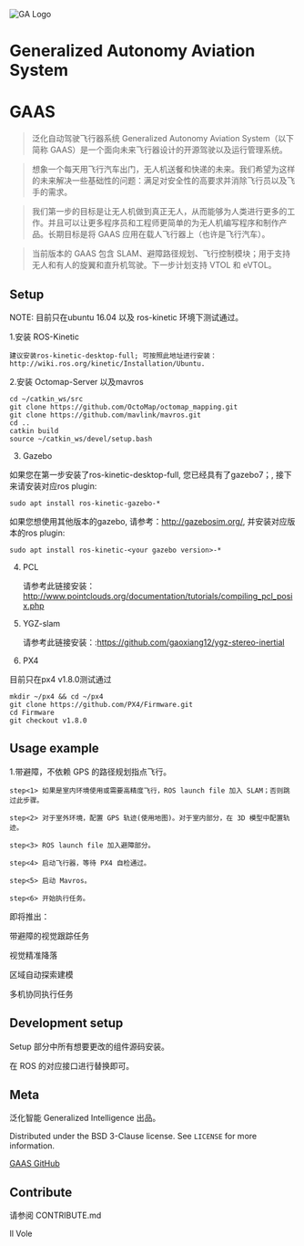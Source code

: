 ![GA Logo](https://s2.ax1x.com/2019/01/30/klnmHP.jpg)
# Generalized Autonomy Aviation System
# GAAS
> 泛化自动驾驶飞行器系统 Generalized Autonomy Aviation System（以下简称 GAAS）是一个面向未来飞行器设计的开源驾驶以及运行管理系统。

> 想象一个每天用飞行汽车出门，无人机送餐和快递的未来。我们希望为这样的未来解决一些基础性的问题：满足对安全性的高要求并消除飞行员以及飞手的需求。

> 我们第一步的目标是让无人机做到真正无人，从而能够为人类进行更多的工作。并且可以让更多程序员和工程师更简单的为无人机编写程序和制作产品。长期目标是将 GAAS 应用在载人飞行器上（也许是飞行汽车）。

>当前版本的 GAAS 包含 SLAM、避障路径规划、飞行控制模块；用于支持无人和有人的旋翼和直升机驾驶。下一步计划支持 VTOL 和 eVTOL。


## Setup
NOTE: 目前只在ubuntu 16.04 以及 ros-kinetic 环境下测试通过。

1.安装 ROS-Kinetic

    建议安装ros-kinetic-desktop-full; 可按照此地址进行安装：http://wiki.ros.org/kinetic/Installation/Ubuntu.

2.安装 Octomap-Server 以及mavros

    cd ~/catkin_ws/src
    git clone https://github.com/OctoMap/octomap_mapping.git
    git clone https://github.com/mavlink/mavros.git
    cd ..
    catkin build
    source ~/catkin_ws/devel/setup.bash

3. Gazebo

如果您在第一步安装了ros-kinetic-desktop-full, 您已经具有了gazebo7；, 接下来请安装对应ros plugin:

    sudo apt install ros-kinetic-gazebo-*

如果您想使用其他版本的gazebo, 请参考：http://gazebosim.org/, 并安装对应版本的ros plugin:

    sudo apt install ros-kinetic-<your gazebo version>-*


4. PCL

    请参考此链接安装：http://www.pointclouds.org/documentation/tutorials/compiling_pcl_posix.php


3. YGZ-slam

    请参考此链接安装：:https://github.com/gaoxiang12/ygz-stereo-inertial


4. PX4

目前只在px4 v1.8.0测试通过

    mkdir ~/px4 && cd ~/px4
    git clone https://github.com/PX4/Firmware.git
    cd Firmware
    git checkout v1.8.0
    

## Usage example


1.带避障，不依赖 GPS 的路径规划指点飞行。

	step<1> 如果是室内环境使用或需要高精度飞行，ROS launch file 加入 SLAM；否则跳过此步骤。
  
	step<2> 对于室外环境，配置 GPS 轨迹(使用地图)。对于室内部分，在 3D 模型中配置轨迹。
  
	step<3> ROS launch file 加入避障部分。
  
	step<4> 启动飞行器，等待 PX4 自检通过。
  
	step<5> 启动 Mavros。
  
	step<6> 开始执行任务。

即将推出：

带避障的视觉跟踪任务

视觉精准降落

区域自动探索建模

多机协同执行任务


## Development setup

Setup 部分中所有想要更改的组件源码安装。

在 ROS 的对应接口进行替换即可。



## Meta

泛化智能 Generalized Intelligence 出品。


Distributed under the BSD 3-Clause license. See ``LICENSE`` for more information.

[GAAS GitHub](https://github.com/generalized-intelligence/GAAS)

## Contribute

请参阅 CONTRIBUTE.md

Il Vole

